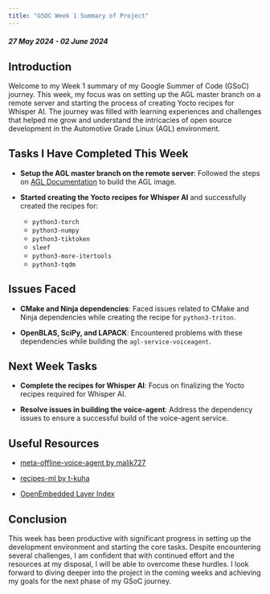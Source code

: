 ```yaml
---
title: "GSOC Week 1 Summary of Project"
---
```


<!-- # GSoC Week 1 Summary -->

##### 27 May 2024 - 02 June 2024


## Introduction
Welcome to my Week 1 summary of my Google Summer of Code (GSoC) journey. This week, my focus was on setting up the AGL master branch on a remote server and starting the process of creating Yocto recipes for Whisper AI. The journey was filled with learning experiences and challenges that helped me grow and understand the intricacies of open source development in the Automotive Grade Linux (AGL) environment.

## Tasks I Have Completed This Week

- **Setup the AGL master branch on the remote server**: Followed the steps on [AGL Documentation](https://docs.automotivelinux.org/en/quillback/#01_Getting_Started/02_Building_AGL_Image/03_Downloading_AGL_Software/) to build the AGL image.

- **Started creating the Yocto recipes for Whisper AI** and successfully created the recipes for:
    - `python3-torch`
    - `python3-numpy`
    - `python3-tiktoken`
    - `sleef`
    - `python3-more-itertools`
    - `python3-tqdm`

## Issues Faced

- **CMake and Ninja dependencies**: Faced issues related to CMake and Ninja dependencies while creating the recipe for `python3-triton`.

- **OpenBLAS, SciPy, and LAPACK**: Encountered problems with these dependencies while building the `agl-service-voiceagent`.

## Next Week Tasks

- **Complete the recipes for Whisper AI**: Focus on finalizing the Yocto recipes required for Whisper AI.

- **Resolve issues in building the voice-agent**: Address the dependency issues to ensure a successful build of the voice-agent service.

## Useful Resources

- [meta-offline-voice-agent by malik727](https://github.com/malik727/meta-agl-devel/tree/master/meta-offline-voice-agent)

- [recipes-ml by t-kuha](https://github.com/t-kuha/recipes-ml)

- [OpenEmbedded Layer Index](https://layers.openembedded.org/layerindex/branch/master/layers/)

## Conclusion
This week has been productive with significant progress in setting up the development environment and starting the core tasks. Despite encountering several challenges, I am confident that with continued effort and the resources at my disposal, I will be able to overcome these hurdles. I look forward to diving deeper into the project in the coming weeks and achieving my goals for the next phase of my GSoC journey.
